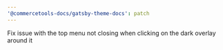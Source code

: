 ```yaml
---
'@commercetools-docs/gatsby-theme-docs': patch
---
```


Fix issue with the top menu not closing when clicking on the dark overlay around it
